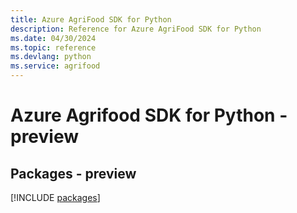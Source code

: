 ```yaml
---
title: Azure AgriFood SDK for Python
description: Reference for Azure AgriFood SDK for Python
ms.date: 04/30/2024
ms.topic: reference
ms.devlang: python
ms.service: agrifood
---
```

# Azure Agrifood SDK for Python - preview
## Packages - preview
[!INCLUDE [packages](agrifood-index.md)]